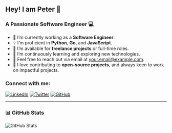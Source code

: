 ## Hey! I am Peter 👋  
### A Passionate Software Engineer 💻

- 🔭 I’m currently working as a **Software Engineer**.
- 💡 I’m proficient in **Python**, **Go**, and **JavaScript**.
- 💼 I’m available for **freelance projects** or full-time roles.
- 🌱 I’m continuously learning and exploring new technologies.
- 💬 Feel free to reach out via email at [your.email@example.com](mailto:your.email@example.com).
- 🚀 I love contributing to **open-source projects**, and always keen to work on impactful projects.

### Connect with me:
[![LinkedIn](https://img.shields.io/badge/-LinkedIn-blue)](https://www.linkedin.com/in/pedro-henrique-souza-santos-920268220/) 
[![Twitter](https://img.shields.io/badge/-Twitter-1DA1F2)](https://x.com/_pedrosantosbr)
[![GitHub](https://img.shields.io/badge/-GitHub-181717)](https://github.com/pedrosantosbr)

---

### 📊 GitHub Stats

![GitHub Stats](https://github-readme-stats.vercel.app/api?username=yourusername&show_icons=true&theme=radical)
